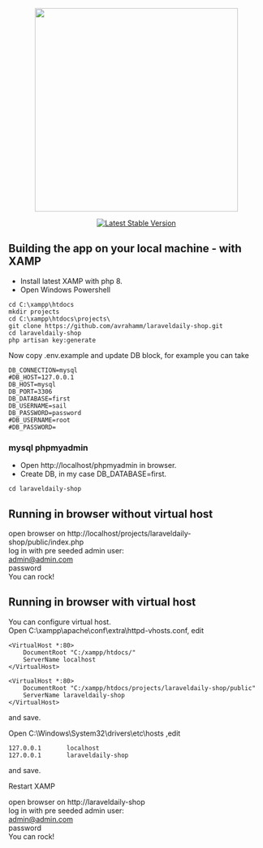 <p align="center"><a href="https://laravel.com" target="_blank"><img src="https://raw.githubusercontent.com/laravel/art/master/logo-lockup/5%20SVG/2%20CMYK/1%20Full%20Color/laravel-logolockup-cmyk-red.svg" width="400"></a></p>

<p align="center">
<a href="https://packagist.org/packages/laravel/framework"><img src="https://img.shields.io/packagist/v/laravel/framework" alt="Latest Stable Version"></a>
</p>

## Building the app on your local machine - with XAMP
- Install latest XAMP with php 8.
- Open Windows Powershell
```
cd C:\xampp\htdocs 
mkdir projects
cd C:\xampp\htdocs\projects\
git clone https://github.com/avrahamm/laraveldaily-shop.git 
cd laraveldaily-shop
php artisan key:generate 
```
Now copy .env.example and update DB block, for example you can take
```
DB_CONNECTION=mysql
#DB_HOST=127.0.0.1
DB_HOST=mysql
DB_PORT=3306
DB_DATABASE=first
DB_USERNAME=sail
DB_PASSWORD=password
#DB_USERNAME=root
#DB_PASSWORD=
```

### mysql phpmyadmin
- Open http://localhost/phpmyadmin in browser. <br/>
- Create DB, in my case DB_DATABASE=first. <br/>
```
cd laraveldaily-shop
```

## Running in browser without virtual host
open browser on http://localhost/projects/laraveldaily-shop/public/index.php<br/>
log in with pre seeded admin user: <br/>
admin@admin.com <br/>
password <br/>
You can rock! <br/>

## Running in browser with virtual host
You can configure virtual host. <br/>
Open C:\xampp\apache\conf\extra\httpd-vhosts.conf, edit <br/>

```
<VirtualHost *:80>
	DocumentRoot "C:/xampp/htdocs/"
	ServerName localhost
</VirtualHost>

<VirtualHost *:80>
	DocumentRoot "C:/xampp/htdocs/projects/laraveldaily-shop/public"
	ServerName laraveldaily-shop
</VirtualHost>
```
and save.

Open C:\Windows\System32\drivers\etc\hosts ,edit <br/>

```
127.0.0.1       localhost
127.0.0.1 		laraveldaily-shop
```
and save. <br/>

Restart XAMP <br/>

open browser on http://laraveldaily-shop <br/>
log in with pre seeded admin user: <br/>
admin@admin.com <br/>
password <br/>
You can rock! <br/>

